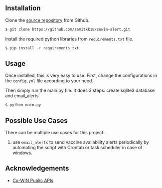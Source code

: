 ## Installation

Clone the [source repository](https://github.com/samitkk18/cowin-alert) from Github.
```sh
$ git clone https://github.com/samitkk18/cowin-alert.git
```
Install the required python libraries from `requirements.txt` file.
```sh
$ pip install -r requirements.txt 
```

## Usage

Once installed, this is very easy to use. First, change the configurations in the `config.yml` file according to your need.

Then simply run the main.py file:
It does 3 steps: create sqlite3 database and email_alerts
```sh
$ python main.py
```


## Possible Use Cases

There can be multiple use cases for this project:

1. use `email_alerts` to send vaccine availability alerts periodically by automating the script with Crontab or task scheduler in case of windows.

## Acknowledgements

- [Co-WIN Public APIs](https://apisetu.gov.in/public/marketplace/api/cowin/cowin-public-v2)